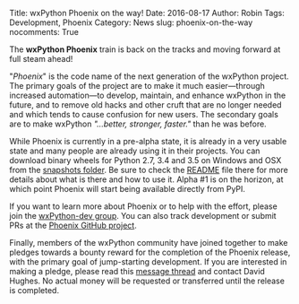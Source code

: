 Title: wxPython Phoenix on the way!
Date: 2016-08-17
Author: Robin
Tags: Development, Phoenix
Category: News
slug: phoenix-on-the-way
nocomments: True

The **wxPython Phoenix** train is back on the tracks and moving forward at
full steam ahead!

"*Phoenix*" is the code name of the next generation of the wxPython project. 
The primary goals of the project are to make it much easier&mdash;through
increased automation&mdash;to develop, maintain, and enhance wxPython in the
future, and to remove old hacks and other cruft that are no longer needed and
which tends to cause confusion for new users. The secondary goals are to make
wxPython *"...better, stronger, faster."* than he was before.

While Phoenix is currently in a pre-alpha state, it is already in a very
usable state and many people are already using it in their projects.  You can
download binary wheels for Python 2.7, 3.4 and 3.5 on Windows and OSX from the
[snapshots folder](https://wxpython.org/Phoenix/snapshot-builds/).
Be sure to check the 
[README](https://wxpython.org/Phoenix/snapshot-builds/README.txt) file
there for more details about what is there and how to use it.  Alpha #1 is on
the horizon, at which point Phoenix will start being available directly from
PyPI.

If you want to learn more about Phoenix or to help with the effort, please
join the 
[wxPython-dev group](https://groups.google.com/forum/#!forum/wxpython-dev).  You can also
track development or submit PRs at the 
[Phoenix GitHub project](https://github.com/wxWidgets/Phoenix).

Finally, members of the wxPython community have joined together to make
pledges towards a bounty reward for the completion of the Phoenix release,
with the primary goal of jump-starting development.  If you are interested in
making a pledge, please read this 
[message thread](https://groups.google.com/d/msg/wxpython-users/-ey4AysT9ao/UYTh4TuSBQAJ) 
and contact David Hughes. No actual money will be requested or transferred until the 
release is completed.

